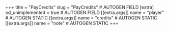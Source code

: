 +++
title = "PayCredits"
slug = "PayCredits" # AUTOGEN FIELD
[extra]
od_unimplemented = true # AUTOGEN FIELD
[[extra.args]]
name = "player" # AUTOGEN STATIC
[[extra.args]]
name = "credits" # AUTOGEN STATIC
[[extra.args]]
name = "note" # AUTOGEN STATIC
+++
